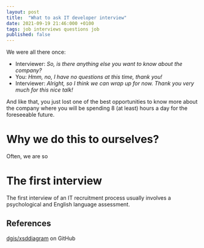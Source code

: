 ```yaml
---
layout: post
title:  "What to ask IT developer interview"
date: 2021-09-19 21:46:000 +0100
tags: job interviews questions job
published: false
---
```


We were all there once:

- Interviewer: *So, is there anything else you want to know about the company?*
- You: *Hmm, no, I have no questions at this time, thank you!*
- Interviewer: *Alright, so I think we can wrap up for now. Thank you very much for this nice talk!*

And like that, you just lost one of the best opportunities to know more about the company where you will be spending 8 (at least) hours a day for the foreseeable future. 

# Why we do this to ourselves?

Often, we are so 

# The first interview

The first interview of an IT recruitment process usually involves a psychological and English language assessment.

## References 

[dgis/xsddiagram](https://github.com/dgis/xsddiagram) on GitHub




